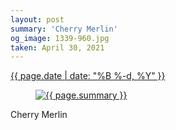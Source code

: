 ```yaml
---
layout: post
summary: 'Cherry Merlin'
og_image: 1339-960.jpg
taken: April 30, 2021
---
```


<div class="post">
 <time>
  <a href="/1339">
   {{ page.date | date: "%B %-d, %Y" }}
  </a>
 </time>
 <a href="/1339">
  <figure data-taken="4/30/2021">
   <img alt="{{ page.summary }}" sizes="(min-width: 700px) 50vw, calc(100vw - 2rem)" src="{{ site.assets_url }}/1339-480.jpg" srcset="{{ site.assets_url }}/1339-240.jpg 240w, {{ site.assets_url }}/1339-480.jpg 480w, {{ site.assets_url }}/1339-720.jpg 720w, {{ site.assets_url }}/1339-960.jpg 960w"/>
  </figure>
 </a>
 <span>
  Cherry Merlin
 </span>
</div>
